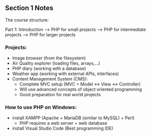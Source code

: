 ## Section 1 Notes

The course structure:

Part 1: Introduction --> PHP for small projects --> PHP for intermediate projects --> PHP for larger projects

### Projects:
- Image browser (from the filesystem)
- Air Quality explorer (loading files, arrays,...)
- PHP diary (working with a database)
- Weather app (working with external APIs, interfaces)
- Content Management System (CMS):
    - Complete MVC setup
        (MVC = Model <-> View <-> Controller)
    - Will use advanced concepts of object oriented programming
    - Good preparation for real world projects

### How to use PHP on Windows:
- install XAMPP (Apache + MariaDB (similar to MySQL) + Perl)
    - PHP requires a web server + web database
- install Visual Studio Code (Best programming IDE)